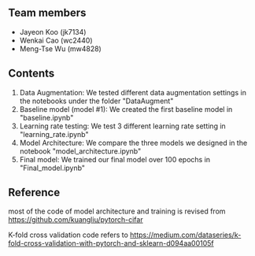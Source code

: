 ## Team members
- Jayeon Koo (jk7134)
- Wenkai Cao (wc2440)
- Meng-Tse Wu (mw4828)

## Contents
1. Data Augmentation: We tested different data augmentation settings in the notebooks under the folder "DataAugment"
2. Baseline model (model #1): We created the first baseline model in "baseline.ipynb"
3. Learning rate testing: We test 3 different learning rate setting in "learning_rate.ipynb"
4. Model Architecture: We compare the three models we designed in the notebook "model_architecture.ipynb"
5. Final model: We trained our final model over 100 epochs in "Final_model.ipynb"

## Reference
most of the code of model architecture and training is revised from
https://github.com/kuangliu/pytorch-cifar

K-fold cross validation code refers to
https://medium.com/dataseries/k-fold-cross-validation-with-pytorch-and-sklearn-d094aa00105f